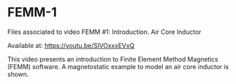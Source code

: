# FEMM-1
Files associated to video FEMM #1: Introduction. Air Core Inductor

Available at: https://youtu.be/SlVOxxxEVxQ

This video presents an introduction to Finite Element Method Magnetics (FEMM) software. A magnetostatic example to model an air core inductor is shown.
